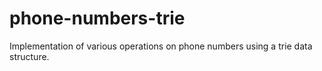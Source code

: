 # phone-numbers-trie
Implementation of various operations on phone numbers using a trie data structure.
